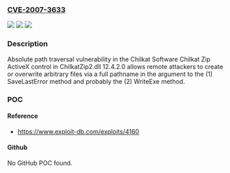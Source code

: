 ### [CVE-2007-3633](https://cve.mitre.org/cgi-bin/cvename.cgi?name=CVE-2007-3633)
![](https://img.shields.io/static/v1?label=Product&message=n%2Fa&color=blue)
![](https://img.shields.io/static/v1?label=Version&message=n%2Fa&color=blue)
![](https://img.shields.io/static/v1?label=Vulnerability&message=n%2Fa&color=brighgreen)

### Description

Absolute path traversal vulnerability in the Chilkat Software Chilkat Zip ActiveX control in ChilkatZip2.dll 12.4.2.0 allows remote attackers to create or overwrite arbitrary files via a full pathname in the argument to the (1) SaveLastError method and probably the (2) WriteExe method.

### POC

#### Reference
- https://www.exploit-db.com/exploits/4160

#### Github
No GitHub POC found.

